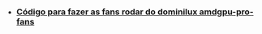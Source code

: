 - ### [Código para fazer as fans rodar do dominilux amdgpu-pro-fans](https://github.com/dominilux/amdgpu-pro-fans)
